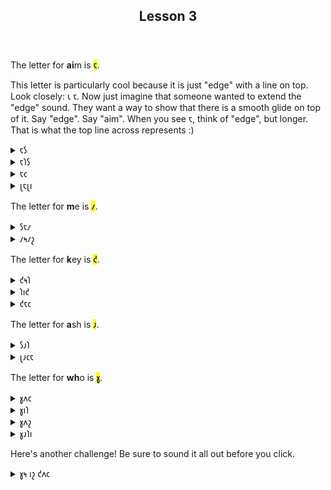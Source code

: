 
<header>
    <h2>
    Lesson 3
    </h2>
</header>

<p>
    The letter for <strong>ai</strong>m is <mark>𐑱</mark>.
</p>

<p>
  This letter is particularly cool because it is just "edge" with a line on top. Look closely: 𐑧 𐑱. Now just imagine that someone wanted to extend the "edge" sound. They want a way to show that there is a smooth glide on top of it. Say "edge". Say "aim". When you see 𐑱, think of "edge", but longer. That is what the top line across represents :) 
</p>
  
<details>
    <summary>𐑱𐑕</summary>
    <p>ace</p>
</details>
<details>
    <summary>𐑱𐑐𐑕</summary>
    <p>apes</p>
</details>
<details>
    <summary>𐑱𐑤</summary>
    <p>ale</p>
</details>
<details>
    <summary>𐑚𐑱𐑚𐑦</summary>
    <p>baby</p>
</details>

<p>
    The letter for <strong>m</strong>e is <mark>𐑥</mark>.
</p>

<details>
    <summary>𐑕𐑱𐑥</summary>
    <p>same</p>
</details>
<details>
    <summary>𐑥𐑰𐑥𐑟</summary>
    <p>memes</p>
</details>

<p>
    The letter for <strong>k</strong>ey is <mark>𐑒</mark>.
</p>

<details>
    <summary>𐑒𐑰𐑐</summary>
    <p>keep</p>
</details>
<details>
    <summary>𐑐𐑦𐑒</summary>
    <p>pick</p>
</details>
<details>
    <summary>𐑒𐑱𐑤</summary>
    <p>kale</p>
</details>

<p>
    The letter for <strong>a</strong>sh is <mark>𐑨</mark>. 
</p>

<details>
    <summary>𐑕𐑨𐑐</summary>
    <p>sap</p>
</details>
<details>
    <summary>𐑚𐑨𐑤𐑱</summary>
    <p>ballet</p>
</details>

<p>
    The letter for <strong>wh</strong>o is <mark>𐑣</mark>.
</p>

<details>
    <summary>𐑣𐑵𐑤</summary>
    <p>who'll</p>
</details>
<details>
    <summary>𐑣𐑦𐑐</summary>
    <p>hip</p>
</details>
<details>
    <summary>𐑣𐑵𐑟</summary>
    <p>whose / who's</p>
</details>
<details>
    <summary>𐑣𐑨𐑐𐑦</summary>
    <p>happy</p>
</details>

<p>
    Here's another challenge! Be sure to sound it all out before you click.
</p>

<details>
    <summary>𐑣𐑰 𐑦𐑟 𐑒𐑵𐑤</summary>
    <p>He is cool.</p>
</details>
